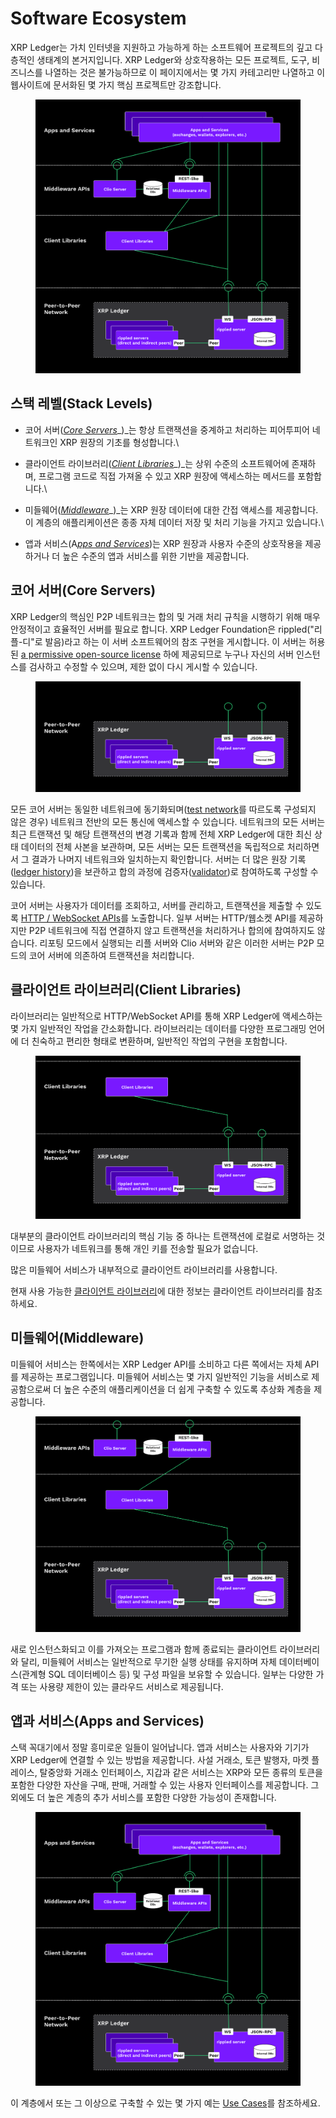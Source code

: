 # Software Ecosystem

XRP Ledger는 가치 인터넷을 지원하고 가능하게 하는 소프트웨어 프로젝트의 깊고 다층적인 생태계의 본거지입니다. XRP Ledger와 상호작용하는 모든 프로젝트, 도구, 비즈니스를 나열하는 것은 불가능하므로 이 페이지에서는 몇 가지 카테고리만 나열하고 이 웹사이트에 문서화된 몇 가지 핵심 프로젝트만 강조합니다.

<figure><img src="../.gitbook/assets/image (3).png" alt=""><figcaption></figcaption></figure>

## 스택 레벨(Stack Levels)

* 코어 서버([_Core Servers_](https://xrpl.org/software-ecosystem.html#core-servers)_)_는 항상 트랜잭션을 중계하고 처리하는 피어투피어 네트워크인 XRP 원장의 기초를 형성합니다.\

* 클라이언트 라이브러리([_Client Libraries_](https://xrpl.org/software-ecosystem.html#client-libraries)_)_는 상위 수준의 소프트웨어에 존재하며, 프로그램 코드로 직접 가져올 수 있고 XRP 원장에 액세스하는 메서드를 포함합니다.\

* 미들웨어([_Middleware_](https://xrpl.org/software-ecosystem.html#middleware)_)_는 XRP 원장 데이터에 대한 간접 액세스를 제공합니다. 이 계층의 애플리케이션은 종종 자체 데이터 저장 및 처리 기능을 가지고 있습니다.\

* 앱과 서비스(A[_pps and Services_](https://xrpl.org/software-ecosystem.html#apps-and-services))는 XRP 원장과 사용자 수준의 상호작용을 제공하거나 더 높은 수준의 앱과 서비스를 위한 기반을 제공합니다.

## 코어 서버(Core Servers)

XRP Ledger의 핵심인 P2P 네트워크는 합의 및 거래 처리 규칙을 시행하기 위해 매우 안정적이고 효율적인 서버를 필요로 합니다. XRP Ledger Foundation은 rippled("리플-디"로 발음)라고 하는 이 서버 소프트웨어의 참조 구현을 게시합니다. 이 서버는 허용된 [a permissive open-source license](https://github.com/XRPLF/rippled/blob/develop/LICENSE.md) 하에 제공되므로 누구나 자신의 서버 인스턴스를 검사하고 수정할 수 있으며, 제한 없이 다시 게시할 수 있습니다.

<figure><img src="../.gitbook/assets/image (22).png" alt=""><figcaption></figcaption></figure>

모든 코어 서버는 동일한 네트워크에 동기화되며([test network](https://xrpl.org/parallel-networks.html)를 따르도록 구성되지 않은 경우) 네트워크 전반의 모든 통신에 액세스할 수 있습니다. 네트워크의 모든 서버는 최근 트랜잭션 및 해당 트랜잭션의 변경 기록과 함께 전체 XRP Ledger에 대한 최신 상태 데이터의 전체 사본을 보관하며, 모든 서버는 모든 트랜잭션을 독립적으로 처리하면서 그 결과가 나머지 네트워크와 일치하는지 확인합니다. 서버는 더 많은 원장 기록([ledger history](https://xrpl.org/ledger-history.html))을 보관하고 합의 과정에 검증자([validator](https://xrpl.org/rippled-server-modes.html#validators))로 참여하도록 구성할 수 있습니다.



코어 서버는 사용자가 데이터를 조회하고, 서버를 관리하고, 트랜잭션을 제출할 수 있도록 [HTTP / WebSocket APIs](https://xrpl.org/http-websocket-apis.html)를 노출합니다. 일부 서버는 HTTP/웹소켓 API를 제공하지만 P2P 네트워크에 직접 연결하지 않고 트랜잭션을 처리하거나 합의에 참여하지도 않습니다. 리포팅 모드에서 실행되는 리플 서버와 Clio 서버와 같은 이러한 서버는 P2P 모드의 코어 서버에 의존하여 트랜잭션을 처리합니다.



## 클라이언트 라이브러리(Client Libraries)

라이브러리는 일반적으로 HTTP/WebSocket API를 통해 XRP Ledger에 액세스하는 몇 가지 일반적인 작업을 간소화합니다. 라이브러리는 데이터를 다양한 프로그래밍 언어에 더 친숙하고 편리한 형태로 변환하며, 일반적인 작업의 구현을 포함합니다.

<figure><img src="../.gitbook/assets/image (1).png" alt=""><figcaption></figcaption></figure>

대부분의 클라이언트 라이브러리의 핵심 기능 중 하나는 트랜잭션에 로컬로 서명하는 것이므로 사용자가 네트워크를 통해 개인 키를 전송할 필요가 없습니다.

많은 미들웨어 서비스가 내부적으로 클라이언트 라이브러리를 사용합니다.

현재 사용 가능한 [클라이언트 라이브러리](https://xrpl.org/client-libraries.html)에 대한 정보는 클라이언트 라이브러리를 참조하세요.



## 미들웨어(Middleware)

미들웨어 서비스는 한쪽에서는 XRP Ledger API를 소비하고 다른 쪽에서는 자체 API를 제공하는 프로그램입니다. 미들웨어 서비스는 몇 가지 일반적인 기능을 서비스로 제공함으로써 더 높은 수준의 애플리케이션을 더 쉽게 구축할 수 있도록 추상화 계층을 제공합니다.

<figure><img src="../.gitbook/assets/image (1) (1).png" alt=""><figcaption></figcaption></figure>

새로 인스턴스화되고 이를 가져오는 프로그램과 함께 종료되는 클라이언트 라이브러리와 달리, 미들웨어 서비스는 일반적으로 무기한 실행 상태를 유지하며 자체 데이터베이스(관계형 SQL 데이터베이스 등) 및 구성 파일을 보유할 수 있습니다. 일부는 다양한 가격 또는 사용량 제한이 있는 클라우드 서비스로 제공됩니다.



## 앱과 서비스(Apps and Services)

스택 꼭대기에서 정말 흥미로운 일들이 일어납니다. 앱과 서비스는 사용자와 기기가 XRP Ledger에 연결할 수 있는 방법을 제공합니다. 사설 거래소, 토큰 발행자, 마켓 플레이스, 탈중앙화 거래소 인터페이스, 지갑과 같은 서비스는 XRP와 모든 종류의 토큰을 포함한 다양한 자산을 구매, 판매, 거래할 수 있는 사용자 인터페이스를 제공합니다. 그 외에도 더 높은 계층의 추가 서비스를 포함한 다양한 가능성이 존재합니다.

<figure><img src="../.gitbook/assets/image (2).png" alt=""><figcaption></figcaption></figure>

이 계층에서 또는 그 이상으로 구축할 수 있는 몇 가지 예는 [Use Cases](https://xrpl.org/use-cases.html)를 참조하세요.
